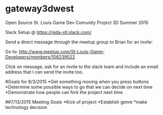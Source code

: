 # gateway3dwest
Open Source St. Louis Game Dev Comunity Project 3D Summer 2015

Slack Setup @ https://igda-stl.slack.com/

Send a direct message through the meetup group to Brian for an invite:

Go to: http://www.meetup.com/St-Louis-Game-Developers/members/106239522

Click on message, ask for an invite to the slack team and include an email address that I can send the invite too.

#Goals for 8/3/2015
*Get something moving when you press buttons
*Determine some possible ways to go that we can decide on next time
*Demonstrate how people can fork the project next time

##7/13/2015 Meeting Goals
*Kick of project
*Establish genre
*make technology decision
